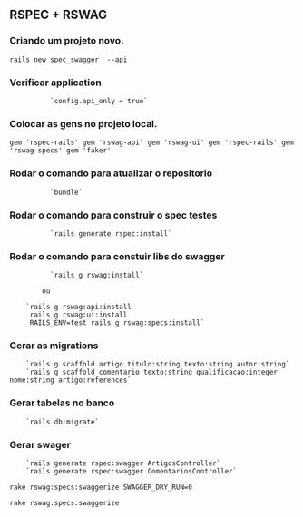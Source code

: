 
## RSPEC + RSWAG
### Criando um projeto novo.
`rails new spec_swagger  --api`

### Verificar application
              `config.api_only = true`

### Colocar as gens no projeto local.
`
gem 'rspec-rails'
gem 'rswag-api'
gem 'rswag-ui'
gem 'rspec-rails'
gem 'rswag-specs'
gem 'faker'
`
### Rodar o comando para atualizar o repositorio
              `bundle`
              
### Rodar o comando para construir o spec testes
              `rails generate rspec:install`

### Rodar o comando para constuir libs do swagger
              `rails g rswag:install`
			
			ou

		`rails g rswag:api:install
		 rails g rswag:ui:install
		 RAILS_ENV=test rails g rswag:specs:install`



### Gerar as migrations

		`rails g scaffold artigo titulo:string texto:string autor:string`
		`rails g scaffold comentario texto:string qualificacao:integer nome:string artigo:references`

### Gerar tabelas no banco
		`rails db:migrate`

### Gerar swager
		`rails generate rspec:swagger ArtigosController`
		`rails generate rspec:swagger ComentariosController`


`rake rswag:specs:swaggerize SWAGGER_DRY_RUN=0`


`rake rswag:specs:swaggerize`
